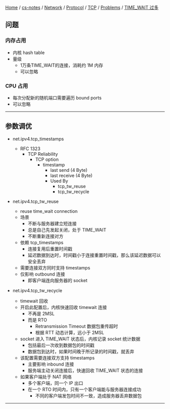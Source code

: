 [Home](https://mengxianbin.github.io) /
[cs-notes](https://mengxianbin.github.io/cs-notes/site) /
[Network](https://mengxianbin.github.io/cs-notes/site/Network) /
[Protocol](https://mengxianbin.github.io/cs-notes/site/Network/Protocol) /
[TCP](https://mengxianbin.github.io/cs-notes/site/Network/Protocol/TCP) /
[Problems](https://mengxianbin.github.io/cs-notes/site/Network/Protocol/TCP/Problems) /
[TIME_WAIT 过多](https://mengxianbin.github.io/cs-notes/site/Network/Protocol/TCP/Problems/TIME_WAIT%20%E8%BF%87%E5%A4%9A)

## 问题

### 内存占用
   
* 内核 hash table
* 量级
    * 1万条TIME_WAIT的连接，消耗约 1M 内存
    * 可以忽略

### CPU 占用
   
* 每次分配新的随机端口需要遍历 bound ports
* 可以忽略

---

## 参数调优

* net.ipv4.tcp_timestamps
    * RFC 1323 
        * TCP Reliability
            * TCP option
                * timestamp
                    * last send (4 Byte)
                    * last receive (4 Byte)
                    * Used By
                        * tcp_tw_reuse
                        * tcp_tw_recycle

* net.ipv4.tcp_tw_reuse
    * reuse time_wait connection
    * 场景
        * 不断与服务器建立短连接
        * 总是自己先发起关闭，处于 TIME_WAIT
        * 不断重新连接对方
    * 依赖 tcp_timestamps
        * 连接复用后重置时间戳
        * 延迟数据到达时，时间戳小于连接重置时间戳，那么该延迟数据可以安全丢弃
    * 需要连接双方同时支持 timestamps
    * 仅影响 outbound 连接
        * 即客户端连向服务器的 socket

* net.ipv4.tcp_tw_recycle
    * timewait 回收
    * 开启此配置后，内核快速回收 timewait 连接
        * 不再是 2MSL
        * 而是 RTO
            * Retransmission Timeout 数据包重传超时
            * 根据 RTT 动态计算，远小于 2MSL
    * socket 进入 TIME_WAIT 状态后，内核记录 socket 统计数据
        * 包括最后一次收到数据包的时间戳
        * 数据包到达时，如果时间晚于所记录的时间戳，就丢弃
    * 该配置需要连接双方支持 timestamps
        * 主要影响 inbound 连接
        * 服务端主动关闭连接后，快速回收 TIME_WAIT 状态的连接
    * 如果客户端处于 NAT 网络
        * 多个客户端，同一个 IP 出口
        * 在一个 RTO 时间内，只有一个客户端能与服务器连接成功
            * 不同的客户端发包时间不一致，造成服务器丢弃数据包 

---
